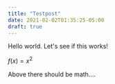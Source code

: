 ```yaml
---
title: "Testpost"
date: 2021-02-02T01:35:25-05:00
draft: true
---
```


Hello world. Let's see if this works!

$f(x) = x^2$

Above there should be math....